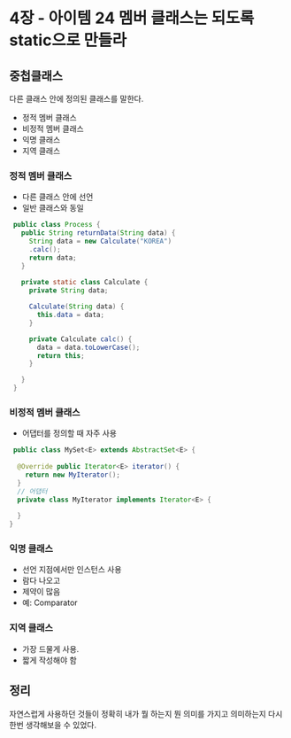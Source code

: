 # 4장 - 아이템 24 멤버 클래스는 되도록 static으로 만들라

## 중첩클래스
다른 클래스 안에 정의된 클래스를 말한다.  
- 정적 멤버 클래스
- 비정적 멤버 클래스
- 익명 클래스
- 지역 클래스


### 정적 멤버 클래스
- 다른 클래스 안에 선언
- 일반 클래스와 동일
```java
 public class Process {  
   public String returnData(String data) {
     String data = new Calculate("KOREA")
     .calc();
     return data;
   }
   
   private static class Calculate {
     private String data;

     Calculate(String data) {
       this.data = data;
     }

     private Calculate calc() {
       data = data.toLowerCase();
       return this;
     }

   }
 }
```

### 비정적 멤버 클래스
- 어댑터를 정의할 때 자주 사용
```java
 public class MySet<E> extends AbstractSet<E> {
  
  @Override public Iterator<E> iterator() {
    return new MyIterator();
  }
  // 어댑터
  private class MyIterator implements Iterator<E> {
    
  }
}
```

### 익명 클래스
- 선언 지점에서만 인스턴스 사용
- 람다 나오고
- 제약이 많음
- 예: Comparator


### 지역 클래스
- 가장 드물게 사용.
- 짧게 작성해야 함


## 정리
자연스럽게 사용하던 것들이 정확히 내가 뭘 하는지 뭔 의미를 가지고 의미하는지 다시 한번 생각해보을 수 있었다.